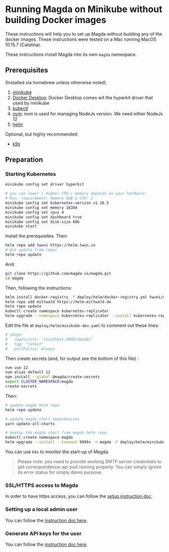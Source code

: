 # Running Magda on Minikube without building Docker images

These instructions will help you to set up Magda without building
any of the docker images. These instructions were tested on a Mac
running MacOS 10.15.7 (Catalina).

These instructions install Magda into its own `magda` namespace.

## Prerequisites

(Installed via homebrew unless otherwise noted)

1. [minikube](https://minikube.sigs.k8s.io/docs/start/)
2. [Docker Desktop](https://www.docker.com/products/docker-desktop): Docker Desktop comes wit the hyperkit driver that used by minikube
3. [kubectl](https://kubernetes.io/docs/tasks/tools/)
4. [nvm](https://github.com/nvm-sh/nvm): nvm is used for managing NodeJs version. We need either NodeJs 12
5. [helm](https://helm.sh/)

Optional, but highly recommended:

- [k9s](https://github.com/derailed/k9s)

## Preparation

### Starting Kubernetes

```bash
minikube config set driver hyperkit

# you can lower / higher CPU / memory depends on your hardware.
# Min. requirement: memory 6GB & CPU: 2
minikube config set kubernetes-version v1.16.5
minikube config set memory 16384
minikube config set cpus 4
minikube config set dashboard true
minikube config set disk-size 60G
minikube start
```

Install the prerequisites.
Then:

```bash
helm repo add twuni https://helm.twun.io
# Get update from repos
helm repo update
```

And:

```bash
git clone https://github.com/magda-io/magda.git
cd magda
```

Then, following the instructions:

```bash
helm install docker-registry -f deploy/helm/docker-registry.yml twuni/docker-registry
helm repo add mittwald https://helm.mittwald.de
helm repo update
kubectl create namespace kubernetes-replicator
helm upgrade --namespace kubernetes-replicator --install kubernetes-replicator mittwald/kubernetes-replicator
```

Edit the file at `deploy/helm/minikube-dev.yaml` to comment out these lines:

```yaml
# image:
#   repository: "localhost:5000/data61"
#   tag: "latest"
#   pullPolicy: Always
```

Then create secrets (and, for output see the bottom of this file) :

```bash
nvm use 12
nvm alias default 12
npm install --global @magda/create-secrets
export CLUSTER_NAMESPACE=magda
create-secrets
```

Then:

```bash
# update magda helm repo
helm repo update

# update magda chart dependencies
yarn update-all-charts

# deploy the magda chart from magda helm repo
kubectl create namespace magda
helm upgrade --install --timeout 9999s -n magda -f deploy/helm/minikube-dev.yml magda deploy/helm/local-deployment
```

You can use `k9s` to monitor the start-up of Magda.

> Please note: you need to provide working SMTP server credentials to get correspondence-api pod running properly. You can simply ignore its error status for simply demo purpose.

### SSL/HTTPS access to Magda

In order to have https access, you can follow the [setup instruction doc](./how-to-setup-https-to-local-cluster.md).

### Setting up a local admin user

You can follow the [instruction doc here](./how-to-create-local-users.md).

### Generate API keys for the user

You can follow the [instruction doc here](./how-to-create-api-key.md).
